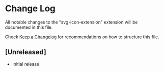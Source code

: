 # Change Log

All notable changes to the "svg-icon-extension" extension will be documented in this file.

Check [Keep a Changelog](http://keepachangelog.com/) for recommendations on how to structure this file.

## [Unreleased]

- Initial release